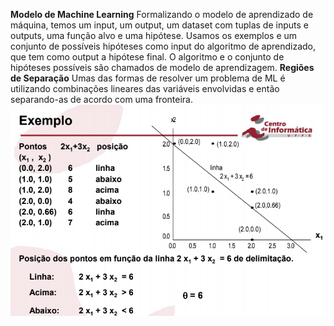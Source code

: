 **Modelo de Machine Learning**
Formalizando o modelo de aprendizado de máquina, temos um input, um output, um dataset com tuplas de inputs e outputs, uma função alvo e uma hipótese.
Usamos os exemplos e um conjunto de possíveis hipóteses como input do algoritmo de aprendizado, que tem como output a hipótese final. O algoritmo e o conjunto de hipóteses possíveis são chamados de modelo de aprendizagem.
**Regiões de Separação**
Umas das formas de resolver um problema de ML é utilizando combinações lineares das variáveis envolvidas e então separando-as de acordo com uma fronteira.
![alt text](https://raw.githubusercontent.com/LinuxUserIRS/Notes/master/SI/Resources/SeparacaoLinear.png)